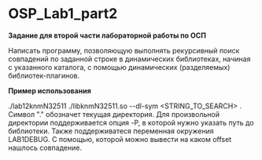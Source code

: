 # OSP_Lab1_part2



**Задание для второй части лабораторной работы по ОСП**

Написать программу, позволяющую выполнять рекурсивный поиск 
совпадений по заданной строке в динамических библиотеках, начиная с 
указанного каталога, с помощью динамических (разделяемых) библиотек-плагинов.


**Пример использования**

./lab12knmN32511 ./libknmN32511.so --dl-sym <STRING_TO_SEARCH> . 
Символ "." обозначет текущая директория. Для произвольной директории поддерживается опция -P, в которой нужно указать путь до библиотеки.
Также поддерживатеся переменная окружения LAB1DEBUG. С помощью, которой можно вывести на каком offset нашлось совпадение.






